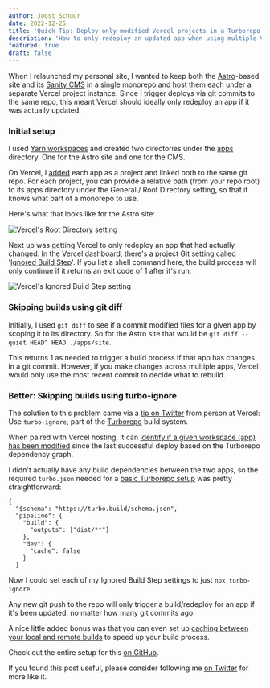 ```yaml
---
author: Joost Schuur
date: 2022-12-25
title: 'Quick Tip: Deploy only modified Vercel projects in a Turborepo monorepo'
description: 'How to only redeploy an updated app when using multiple Vercel projects from the same monorepo.'
featured: true
draft: false
---
```


When I relaunched my personal site, I wanted to keep both the [Astro](https://astro.build)-based site and its [Sanity CMS](https://santity.io) in a single monorepo and host them each under a separate Vercel project instance. Since I trigger deploys via git commits to the same repo, this meant Vercel should ideally only redeploy an app if it was actually updated.

### Initial setup

I used [Yarn workspaces](https://classic.yarnpkg.com/lang/en/docs/workspaces/) and created two directories under the [apps](https://github.com/jschuur/joostschuur.com/tree/main/apps) directory. One for the Astro site and one for the CMS.

On Vercel, I [added](https://vercel.com/docs/concepts/projects/overview) each app as a project and linked both to the same git repo. For each project, you can provide a relative path (from your repo root) to its apps directory under the General / Root Directory setting, so that it knows what part of a monorepo to use.

Here's what that looks like for the Astro site:

![Vercel's Root Directory setting](/images/blog/vercel_root_directory.png)

Next up was getting Vercel to only redeploy an app that had actually changed. In the Vercel dashboard, there's a project Git setting called '[Ignored Build Step](https://vercel.com/guides/how-do-i-use-the-ignored-build-step-field-on-vercel)'. If you list a shell command here, the build process will only continue if it returns an exit code of 1 after it's run:

![Vercel's Ignored Build Step setting](/images/blog/vercel_ignored_build_step.png)

### Skipping builds using git diff

Initially, I used `git diff` to see if a commit modified files for a given app by scoping it to its directory. So for the Astro site that would be `git diff --quiet HEAD^ HEAD ./apps/site`.

This returns 1 as needed to trigger a build process if that app has changes in a git commit. However, if you make changes across multiple apps, Vercel would only use the most recent commit to decide what to rebuild.

### Better: Skipping builds using turbo-ignore

The solution to this problem came via a [tip on Twitter](https://twitter.com/leeerob/status/1601613946540081152) from person at Vercel: Use `turbo-ignore`, part of the [Turborepo](https://turbo.build/repo/) build system.

When paired with Vercel hosting, it can [identify if a given workspace (app) has been modified](https://vercel.com/docs/concepts/monorepos/turborepo#using-turbo-ignore) since the last successful deploy based on the Turborepo dependency graph.

I didn't actually have any build dependencies between the two apps, so the required `turbo.json` needed for a [basic Turborepo setup](https://turbo.build/repo/docs/getting-started/add-to-project) was pretty straightforward:

```
{
  "$schema": "https://turbo.build/schema.json",
  "pipeline": {
    "build": {
      "outputs": ["dist/**"]
    },
    "dev": {
      "cache": false
    }
  }
```

Now I could set each of my Ignored Build Step settings to just `npx turbo-ignore`.

Any new git push to the repo will only trigger a build/redeploy for an app if it's been updated, no matter how many git commits ago.

A nice little added bonus was that you can even set up [caching between your local and remote builds](https://vercel.com/docs/concepts/monorepos/turborepo#setup-remote-caching-for-turborepo-on-vercel) to speed up your build process.

Check out the entire setup for this [on GitHub](https://github.com/jschuur/joostschuur.com).

If you found this post useful, please consider following me [on Twitter](https://twitter.com/joostschuur) for more like it.
